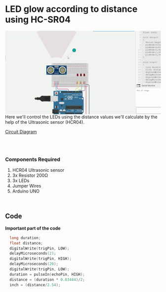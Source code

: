 <h1>LED glow according to distance using HC-SR04</h1>

<div>
  <img width=650 align=right src="https://github.com/Electroversity/Electroverse/blob/main/Basics%202/09-LED%20glow%20according%20to%20distance%20using%20HC-SR04/circ_anim.gif">
  <p>Here we'll control the LEDs using the distance values we'll calculate by the help of the Ultrasonic sensor (HCR04). 
  </p>
  <a href="https://github.com/Electroversity/Electroverse/blob/main/Basics%202/09-LED%20glow%20according%20to%20distance%20using%20HC-SR04/circuit.jpg">Circuit Diagram</a>
  <p> <br><br>
    
  </p>
  
  <h3>Components Required</h3>
  <ol>
    <li>HCR04 Ultrasonic sensor</li>
    <li>3x Resistor 200Ω</li>
    <li>3x LEDs</li>
    <li>Jumper Wires</li>
    <li>Arduino UNO</li>
  </ol>
</div>
<br>

<h2>Code</h2>
<p><b>Important part of the code</b></p>

```C++
  long duration;
  float distance;
  digitalWrite(trigPin, LOW);
  delayMicroseconds(2);
  digitalWrite(trigPin, HIGH);
  delayMicroseconds(20);
  digitalWrite(trigPin, LOW);
  duration = pulseIn(echoPin, HIGH);
  distance = (duration * 0.03444)/2;
  inch = (distance/2.54);
```
